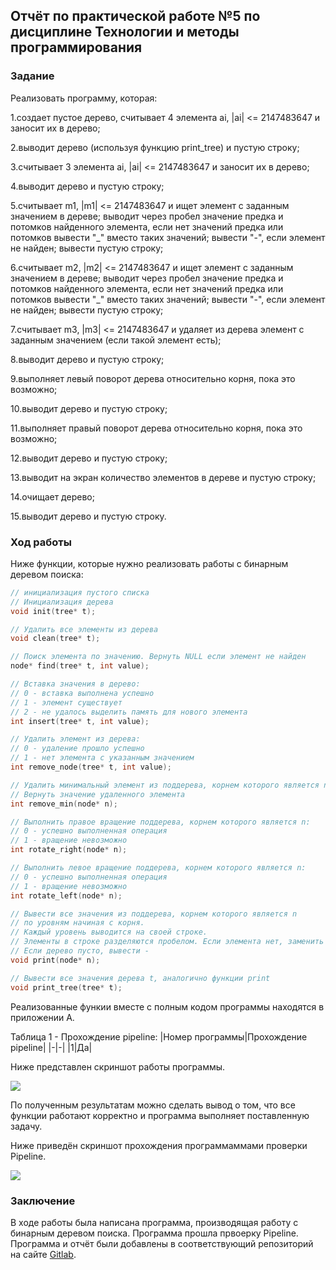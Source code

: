 ## Отчёт по практической работе №5 по дисциплине Технологии и методы программирования

### Задание

Реализовать программу, которая:

1.создает пустое дерево, считывает 4 элемента ai, |ai| <= 2147483647 и заносит их в дерево;

2.выводит дерево (используя функцию print_tree) и пустую строку;

3.считывает 3 элемента ai, |ai| <= 2147483647 и заносит их в дерево;

4.выводит дерево и пустую строку;

5.считывает m1, |m1| <= 2147483647 и ищет элемент с заданным значением в дереве; выводит через пробел значение предка и потомков найденного элемента, если нет значений предка или потомков вывести "_" вместо таких значений;
вывести "-", если элемент не найден; вывести пустую строку;

6.считывает m2, |m2| <= 2147483647 и ищет элемент с заданным значением в дереве; выводит через пробел значение предка и потомков найденного элемента, если нет значений предка или потомков вывести "_" вместо таких значений;
вывести "-", если элемент не найден; вывести пустую строку;

7.считывает m3, |m3| <= 2147483647 и удаляет из дерева элемент с заданным значением (если такой элемент есть);

8.выводит дерево и пустую строку;

9.выполняет левый поворот дерева относительно корня, пока это возможно;

10.выводит дерево и пустую строку;

11.выполняет правый поворот дерева относительно корня, пока это возможно;

12.выводит дерево и пустую строку;

13.выводит на экран количество элементов в дереве и пустую строку;

14.очищает дерево;

15.выводит дерево и пустую строку.

### Ход работы

Ниже функции, которые нужно реализовать работы с бинарным деревом поиска:

```c
// инициализация пустого списка
// Инициализация дерева
void init(tree* t);

// Удалить все элементы из дерева
void clean(tree* t);

// Поиск элемента по значению. Вернуть NULL если элемент не найден
node* find(tree* t, int value);

// Вставка значения в дерево:
// 0 - вставка выполнена успешно
// 1 - элемент существует
// 2 - не удалось выделить память для нового элемента
int insert(tree* t, int value);

// Удалить элемент из дерева:
// 0 - удаление прошло успешно
// 1 - нет элемента с указанным значением
int remove_node(tree* t, int value);

// Удалить минимальный элемент из поддерева, корнем которого является n
// Вернуть значение удаленного элемента
int remove_min(node* n);

// Выполнить правое вращение поддерева, корнем которого является n:
// 0 - успешно выполненная операция
// 1 - вращение невозможно
int rotate_right(node* n);

// Выполнить левое вращение поддерева, корнем которого является n:
// 0 - успешно выполненная операция
// 1 - вращение невозможно
int rotate_left(node* n);

// Вывести все значения из поддерева, корнем которого является n
// по уровням начиная с корня.
// Каждый уровень выводится на своей строке.
// Элементы в строке разделяются пробелом. Если элемента нет, заменить на _.
// Если дерево пусто, вывести -
void print(node* n);

// Вывести все значения дерева t, аналогично функции print
void print_tree(tree* t);

```
Реализованные функии вместе с полным кодом программы находятся в приложении А.

Таблица 1 - Прохождение pipeline:
|Номер программы|Прохождение pipeline|
|-|-|
|1|Да|

Ниже представлен скриншот работы программы.

![](https://sun9-41.userapi.com/impg/3BczGYBxA4iOfcc6oCx_TgyPyoYm8GvAkESeNg/gqBBDPJ1PmM.jpg?size=703x638&quality=96&sign=0b36086f01d5f9fe8a2fc4cf468fb442&type=album)

По полученным результатам можно сделать вывод о том, что все функции работают корректно и программа выполняет поставленную задачу.

Ниже приведён скриншот прохождения программаммами проверки Pipeline.

![](https://sun9-17.userapi.com/impg/PCgANFLZvbFmxQq5pV0V4aEnwS8mMok-58v33w/ZUwcsyKT7Qw.jpg?size=244x201&quality=96&sign=055bca41312845488aada10299fc1496&type=album)




### Заключение
В ходе работы была написана программа, производящая работу с бинарным деревом поиска. Программа прошла првоерку Pipeline.
Программа и отчёт были добавлены в соответствующий репозиторий на сайте [Gitlab](https://gitlab.com).